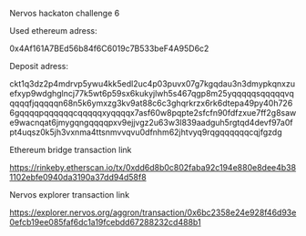 Nervos hackaton challenge 6


Used ethereum adress:

0x4Af161A7BEd56b84f6C6019c7B533beF4A95D6c2



Deposit adress:

ckt1q3dz2p4mdrvp5ywu4kk5edl2uc4p03puvx07g7kgqdau3n3dmypkqnxzuefxyp9wdghglncj77k5wt6p59sx6kukyjlwh5s467qgp8m25yqqqqqsqqqqqvqqqqqfjqqqqqn68n5k6ymxzg3kv9at88c6c3ghqrkrzx6rk6dtepa49py40h7266gqqqqpqqqqqqcqqqqqxyqqqqx7asf60w8pqpte2sfcfn90fdfzxue7ff2g8sawe9wacnqat6jmygqngqqqqpxv9ejjvgz2u63w3l839aadguh5rgtqd4devf97a0fpt4uqsz0k5jh3vxnma4ttsnmvvqvu0dfnhm62jhtvyq9rqgqqqqqqcqjfgzdg

Ethereum bridge transaction link

https://rinkeby.etherscan.io/tx/0xdd6d8b0c802faba92c194e880e8dee4b381102ebfe0940da3190a37dd94d58f8

Nervos explorer transaction link

https://explorer.nervos.org/aggron/transaction/0x6bc2358e24e928f46d93e0efcb19ee085faf6dc1a19fcebdd67288232cd488b1
